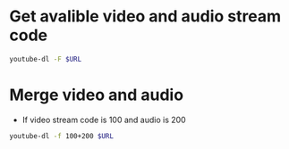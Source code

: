 Get avalible video and audio stream code
=====
```bash
youtube-dl -F $URL
```

Merge video and audio
=====
* If video stream code is 100 and audio is 200
```bash
youtube-dl -f 100+200 $URL
```
